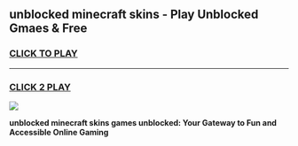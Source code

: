 
## unblocked minecraft skins - Play Unblocked Gmaes & Free
<h3>
<a href="https://news.freeplayer.one?title=unblocked_minecraft_skins&ref=16F">CLICK TO PLAY</a></h3>
<hr>

<h3>
<a href="https://news.freeplayer.one?title=unblocked_minecraft_skins&ref=16F">CLICK 2 PLAY</a>
  
</h3>

<a href="https://news.freeplayer.one?title=unblocked_minecraft_skins&ref=16F/"><img src="https://clearcache.store/games.png"></a>


**unblocked minecraft skins games unblocked: Your Gateway to Fun and Accessible Online Gaming**
